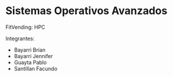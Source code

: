 # Sistemas Operativos Avanzados

FitVending: HPC

Integrantes:
* Bayarri Brian
* Bayarri Jennifer
* Guayta Pablo
* Santillan Facundo
